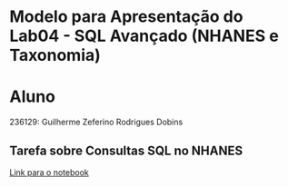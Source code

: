 # Modelo para Apresentação do Lab04 - SQL Avançado (NHANES e Taxonomia)



# Aluno
236129:   Guilherme Zeferino Rodrigues Dobins

## Tarefa sobre Consultas SQL no NHANES
[Link para o notebook](notebook/lab04-sql-advanced.ipynb)

